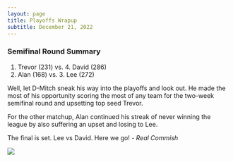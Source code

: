 ```yaml
---
layout: page
title: Playoffs Wrapup
subtitle: December 21, 2022
---
```


### Semifinal Round Summary

1. Trevor (231)  vs.  4. David (286)
2. Alan (168)  vs.  3. Lee (272)

Well, let D-Mitch sneak his way into the playoffs and look out.  He made the most of his opportunity scoring the most of any team for the two-week semifinal round and upsetting top seed Trevor. 

For the other matchup, Alan continued his streak of never winning the league by also suffering an upset and losing to Lee.  

The final is set. Lee vs David. Here we go!  *- Real Commish*

![](https://media0.giphy.com/media/8YmZ14DOpivXMuckSI/giphy.gif?cid=3aa7f8121mf5q7ey6fjkquszlkhwuhrd5g1a78we9nid217m&rid=giphy.gif&ct=g)

